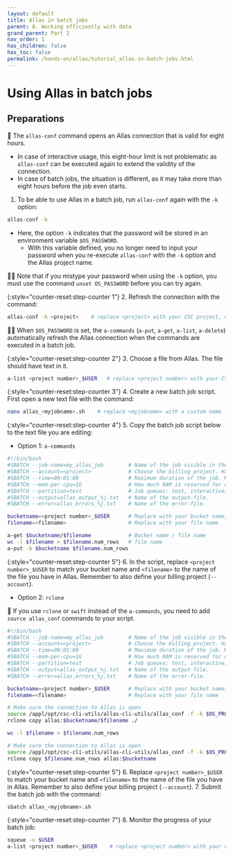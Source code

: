 ```yaml
---
layout: default
title: Allas in batch jobs
parent: 8. Working efficiently with data
grand_parent: Part 2
nav_order: 1
has_children: false
has_toc: false
permalink: /hands-on/allas/tutorial_allas-in-batch-jobs.html
---
```



# Using Allas in batch jobs

## Preparations

💬 The `allas-conf` command opens an Allas connection that is valid for eight hours.

- In case of interactive usage, this eight-hour limit is not problematic as `allas-conf` can be executed again to extend the validity of the connection.
- In case of batch jobs, the situation is different, as it may take more than eight hours before the job even starts.

1. To be able to use Allas in a batch job, run `allas-conf` again with the `-k` option:

```bash
allas-conf -k 
```

- Here, the option `-k` indicates that the password will be stored in an environment variable `$OS_PASSWORD`.
   - With this variable defined, you no longer need to input your password when you re-execute `allas-conf` with the `-k` option and the Allas project name.

☝🏻 Note that if you mistype your password when using the `-k` option, you must use the command `unset OS_PASSWORD` before you can try again.

{:style="counter-reset:step-counter 1"}
2. Refresh the connection with the command:

```bash
allas-conf -k <project>    # replace <project> with your CSC project, e.g. project_2001234
```

☝🏻 When `$OS_PASSWORD` is set, the `a-commands` (`a-put`, `a-get`, `a-list`, `a-delete`) automatically refresh the Allas connection when the commands are executed in a batch job.

{:style="counter-reset:step-counter 2"}
3. Choose a file from Allas. The file should have text in it.

```bash
a-list <project number>_$USER   # replace <project number> with your CSC project number, e.g. 2001234, to match the bucket you created earlier
```

{:style="counter-reset:step-counter 3"}
4. Create a new batch job script. First open a new text file with the command:

```bash
nano allas_<myjobname>.sh    # replace <myjobname> with a custom name for your job
```

{:style="counter-reset:step-counter 4"}
5. Copy the batch job script below to the text file you are editing:

- Option 1: `a-commands`

```bash
#!/bin/bash
#SBATCH --job-name=my_allas_job        # Name of the job visible in the queue.
#SBATCH --account=<project>            # Choose the billing project. Has to be defined!
#SBATCH --time=00:05:00                # Maximum duration of the job. Max: depends of the partition. 
#SBATCH --mem-per-cpu=1G               # How much RAM is reserved for one processor.
#SBATCH --partition=test               # Job queues: test, interactive, small, large, longrun, hugemem, $
#SBATCH --output=allas_output_%j.txt   # Name of the output-file.
#SBATCH --error=allas_errors_%j.txt    # Name of the error-file.

bucketname=<project number>_$USER      # Replace with your bucket name, e.g. 2001234_username
filename=<filename>                    # Replace with your file name

a-get $bucketname/$filename            # Bucket name / file name
wc -l $filename > $filename.num_rows   # file name
a-put -b $bucketname $filename.num_rows
```

{:style="counter-reset:step-counter 5"}
6. In the script, replace `<project number>_$USER` to match your bucket name and `<filename>` to the name of the file you have in Allas. Remember to also define your billing project (`--account`).

- Option 2: `rclone`  

💭 If you use `rclone` or `swift` instead of the `a-commands`, you need to add `source allas_conf` commands to your script.

```bash
#!/bin/bash
#SBATCH --job-name=my_allas_job        # Name of the job visible in the queue.
#SBATCH --account=<project>            # Choose the billing project. Has to be defined!
#SBATCH --time=00:05:00                # Maximum duration of the job. Max: depends of the partition. 
#SBATCH --mem-per-cpu=1G               # How much RAM is reserved for one processor.
#SBATCH --partition=test               # Job queues: test, interactive, small, large, longrun, hugemem, $
#SBATCH --output=allas_output_%j.txt   # Name of the output-file.
#SBATCH --error=allas_errors_%j.txt    # Name of the error-file.

bucketname=<project number>_$USER      # Replace with your bucket name, e.g. 2001234_username
filename=<filename>                    # Replace with your file name

# Make sure the connection to Allas is open
source /appl/opt/csc-cli-utils/allas-cli-utils/allas_conf -f -k $OS_PROJECT_NAME
rclone copy allas:$bucketname/$filename ./

wc -l $filename > $filename.num_rows

# Make sure the connection to Allas is open
source /appl/opt/csc-cli-utils/allas-cli-utils/allas_conf -f -k $OS_PROJECT_NAME
rclone copy $filename.num_rows allas:$bucketname
```

{:style="counter-reset:step-counter 5"}
6. Replace `<project number>_$USER` to match your bucket name and `<filename>` to the name of the file you have in Allas. Remember to also define your billing project (`--account`).
7. Submit the batch job with the command:

```bash
sbatch allas_<myjobname>.sh
```

{:style="counter-reset:step-counter 7"}
8. Monitor the progress of your batch job:

```bash
squeue -u $USER
a-list <project number>_$USER    # replace <project number> with your CSC project number, e.g. 2001234, to match your bucket
```
